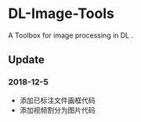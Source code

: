 # DL-Image-Tools
A Toolbox for image processing in DL .
## Update 

### 2018-12-5 
- 添加已标注文件画框代码
- 添加视频割分为图片代码
